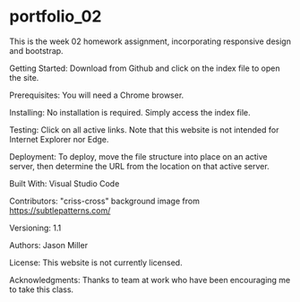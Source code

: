 # portfolio_02

This is the week 02 homework assignment, incorporating responsive design and bootstrap.

Getting Started: Download from Github and click on the index file to open the site.

Prerequisites: You will need a Chrome browser.

Installing: No installation is required. Simply access the index file.

Testing: Click on all active links. Note that this website is not intended for Internet Explorer nor Edge.

Deployment: To deploy, move the file structure into place on an active server, then determine the URL from the location on that active server.

Built With: Visual Studio Code

Contributors: "criss-cross" background image from https://subtlepatterns.com/

Versioning: 1.1

Authors: Jason Miller

License: This website is not currently licensed.

Acknowledgments: Thanks to team at work who have been encouraging me to take this class.